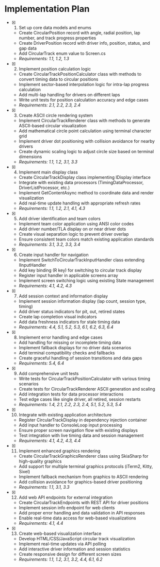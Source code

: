 # Implementation Plan

- [x] 1. Set up core data models and enums
  - Create CircularPosition record with angle, radial position, lap number, and track progress properties
  - Create DriverPosition record with driver info, position, status, and gap data
  - Add CircularTrack enum value to Screen.cs
  - _Requirements: 1.1, 1.2, 1.3_

- [x] 2. Implement position calculation logic
  - Create CircularTrackPositionCalculator class with methods to convert timing data to circular positions
  - Implement sector-based interpolation logic for intra-lap progress calculation
  - Add multi-lap handling for drivers on different laps
  - Write unit tests for position calculation accuracy and edge cases
  - _Requirements: 2.1, 2.2, 2.3, 2.4_

- [x] 3. Create ASCII circle rendering system
  - Implement CircularTrackRenderer class with methods to generate ASCII-based circular visualization
  - Add mathematical circle point calculation using terminal character grid
  - Implement driver dot positioning with collision avoidance for nearby drivers
  - Create dynamic scaling logic to adjust circle size based on terminal dimensions
  - _Requirements: 1.1, 1.2, 3.1, 3.3_

- [x] 4. Implement main display class
  - Create CircularTrackDisplay class implementing IDisplay interface
  - Integrate with existing data processors (TimingDataProcessor, DriverListProcessor, etc.)
  - Implement GetContentAsync method to coordinate data and render visualization
  - Add real-time update handling with appropriate refresh rates
  - _Requirements: 1.1, 1.2, 2.1, 4.1, 4.3_

- [x] 5. Add driver identification and team colors
  - Implement team color application using ANSI color codes
  - Add driver number/TLA display on or near driver dots
  - Create visual separation logic to prevent driver overlap
  - Ensure consistent team colors match existing application standards
  - _Requirements: 3.1, 3.2, 3.3, 3.4_

- [x] 6. Create input handler for navigation
  - Implement SwitchToCircularTrackInputHandler class extending IInputHandler
  - Add key binding (R key) for switching to circular track display
  - Register input handler in applicable screens array
  - Implement screen switching logic using existing State management
  - _Requirements: 4.1, 4.2, 4.3_

- [x] 7. Add session context and information display
  - Implement session information display (lap count, session type, timing)
  - Add driver status indicators for pit, out, retired states
  - Create lap completion visual indicators
  - Add data freshness indicators for stale timing data
  - _Requirements: 4.4, 5.1, 5.2, 5.3, 6.1, 6.2, 6.3, 6.4_

- [x] 8. Implement error handling and edge cases
  - Add handling for missing or incomplete timing data
  - Implement fallback displays for no driver data scenarios
  - Add terminal compatibility checks and fallbacks
  - Create graceful handling of session transitions and data gaps
  - _Requirements: 5.4, 6.4_

- [x] 9. Add comprehensive unit tests
  - Write tests for CircularTrackPositionCalculator with various timing scenarios
  - Create tests for CircularTrackRenderer ASCII generation and scaling
  - Add integration tests for data processor interactions
  - Test edge cases like single driver, all retired, session restarts
  - _Requirements: 1.4, 2.1, 2.2, 2.3, 2.4, 5.1, 5.2, 5.3, 5.4_

- [x] 10. Integrate with existing application architecture
  - Register CircularTrackDisplay in dependency injection container
  - Add input handler to ConsoleLoop input processing
  - Ensure proper screen navigation flow with existing displays
  - Test integration with live timing data and session management
  - _Requirements: 4.1, 4.2, 4.3, 4.4_

- [x] 11. Implement enhanced graphics rendering
  - Create CircularTrackGraphicsRenderer class using SkiaSharp for high-quality graphics
  - Add support for multiple terminal graphics protocols (iTerm2, Kitty, Sixel)
  - Implement fallback mechanism from graphics to ASCII rendering
  - Add collision avoidance for graphics-based driver positioning
  - _Requirements: 1.1, 3.1, 3.3_

- [x] 12. Add web API endpoints for external integration
  - Create CircularTrackEndpoints with REST API for driver positions
  - Implement session info endpoint for web clients
  - Add proper error handling and data validation in API responses
  - Enable real-time data access for web-based visualizations
  - _Requirements: 4.1, 4.4_

- [x] 13. Create web-based visualization interface
  - Develop HTML/CSS/JavaScript circular track visualization
  - Implement real-time updates via API polling
  - Add interactive driver information and session statistics
  - Create responsive design for different screen sizes
  - _Requirements: 1.1, 1.2, 3.1, 3.2, 4.4, 6.1, 6.2_